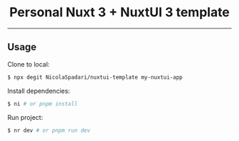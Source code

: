 <h1 align="center">Personal Nuxt 3 + NuxtUI 3 template</h1>
<hr />

## Usage

Clone to local:
```sh
$ npx degit NicolaSpadari/nuxtui-template my-nuxtui-app
```

Install dependencies:
```sh
$ ni # or pnpm install
```

Run project:
```sh
$ nr dev # or pnpm run dev
```
